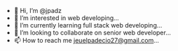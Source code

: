 - 👋 Hi, I’m @jpadz
- 👀 I’m interested in web developing...
- 🌱 I’m currently learning full stack web developing...
- 💞️ I’m looking to collaborate on senior web developer...
- 📫 How to reach me jeuelpadecio27@gmail.com...

<!---
jpadz/jpadz is a ✨ special ✨ repository because its `README.md` (this file) appears on your GitHub profile.
You can click the Preview link to take a look at your changes.
--->
